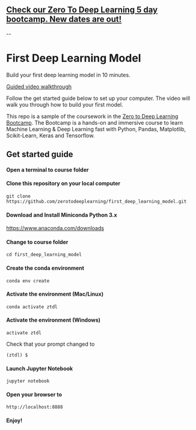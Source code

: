 ## [Check our Zero To Deep Learning 5 day bootcamp. New dates are out!](https://bootcamp.zerotodeeplearning.com)

--


# First Deep Learning Model


Build your first deep learning model in 10 minutes.

[Guided video walkthrough](https://www.youtube.com/watch?v=h9ZJ1ArNG3s)

Follow the get started guide below to set up your computer. The video will walk you through how to build your first model.

This repo is a sample of the coursework in the [Zero to Deep Learning Bootcamp](https://bootcamp.zerotodeeplearning.com). The Bootcamp is a hands-on and immersive course to learn Machine Learning & Deep Learning fast with Python, Pandas, Matplotlib, Scikit-Learn, Keras and Tensorflow.


## Get started guide

#### Open a terminal to course folder

#### Clone this repository on your local computer
```
git clone https://github.com/zerotodeeplearning/first_deep_learning_model.git
```

#### Download and Install Miniconda Python 3.x

https://www.anaconda.com/downloads

#### Change to course folder
```
cd first_deep_learning_model
```

#### Create the conda environment
```
conda env create
```


#### Activate the environment (Mac/Linux)
```
conda activate ztdl
```

#### Activate the environment (Windows)
```
activate ztdl
```

Check that your prompt changed to

```
(ztdl) $
```

#### Launch Jupyter Notebook

```
jupyter notebook
```

#### Open your browser to

```
http://localhost:8888
```

#### Enjoy!
